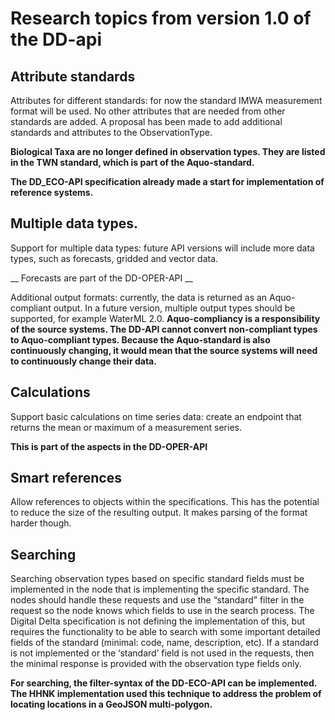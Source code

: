 # Research topics from version 1.0 of the DD-api
## Attribute standards
Attributes for different standards: for now the standard IMWA measurement format will be used. No other attributes that are needed from other standards are added.  A proposal has been made to add additional standards and attributes to the ObservationType.

__Biological Taxa are no longer defined in observation types. They are listed in the TWN standard, which is part of the Aquo-standard.__

__The DD_ECO-API specification already made a start for implementation of reference systems.__

## Multiple data types.
Support for multiple data types: future API versions will include more data types, such as forecasts, gridded and vector data.

__ Forecasts are part of the DD-OPER-API __

Additional output formats: currently, the data is returned as an Aquo-compliant output. In a future version, multiple output types should be supported, for example WaterML 2.0.
__Aquo-compliancy is a responsibility of the source systems. The DD-API cannot convert non-compliant types to Aquo-compliant types. Because the Aquo-standard is also continuously changing, it would mean that the source systems will need to continuously change their data.__

## Calculations
Support basic calculations on time series data: create an endpoint that returns the mean or maximum of a measurement series.

__This is part of the aspects in the DD-OPER-API__

## Smart references
Allow references to objects within the specifications. This has the potential to reduce the size of the resulting output. It makes parsing of the format harder though.

## Searching
Searching observation types based on specific standard fields must be implemented in the node that is implementing the specific standard. The nodes should handle these requests and use the “standard” filter in the request so the node knows which fields to use in the search process. The Digital Delta specification is not defining the implementation of this, but requires the functionality to be able to search with some important detailed fields of the standard (minimal: code, name, description, etc). If a standard is not implemented or the ‘standard’ field is not used in the requests, then the minimal response is provided with the observation type fields only.

__For searching, the filter-syntax of the DD-ECO-API can be implemented. The HHNK implementation used this technique to address the problem of locating locations in a GeoJSON multi-polygon.__
